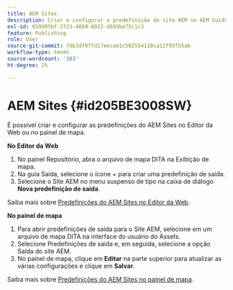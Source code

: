 ```yaml
---
title: AEM Sites
description: Criar e configurar a predefinição do site AEM no AEM Guides. Use o suporte do site AEM para gerar saída baseada em artigo, tópicos de vinculação de saída, conref de publicação e pesquisar uma string no conteúdo.
exl-id: 019d9fbf-2f23-4669-8022-d693be75c1c3
feature: Publishing
role: User
source-git-commit: 7db3df07fd17eecae1c502554118ca12f95fb5ab
workflow-type: tm+mt
source-wordcount: '163'
ht-degree: 2%

---
```


# AEM Sites {#id205BE3008SW}



É possível criar e configurar as predefinições do AEM Sites no Editor da Web ou no painel de mapa.

**No Editor da Web**

1. No painel Repositório, abra o arquivo de mapa DITA na Exibição de mapa.
1. Na guia Saída, selecione o ícone + para criar uma predefinição de saída.
1. Selecione o Site AEM no menu suspenso de tipo na caixa de diálogo **Nova predefinição de saída**.

Saiba mais sobre [Predefinições do AEM Sites no Editor da Web](generate-output-aem-site-web-editor.md).


**No painel de mapa**


1. Para abrir predefinições de saída para o Site AEM, selecione em um arquivo de mapa DITA na interface do usuário do Assets.
1. Selecione Predefinições de saída e, em seguida, selecione a opção Saída do site AEM.
1. No painel de mapa, clique em **Editar** na parte superior para atualizar as várias configurações e clique em **Salvar**.

Saiba mais sobre [Predefinições do AEM Sites no painel de mapa](generate-output-aem-site-map-dashboard.md).
